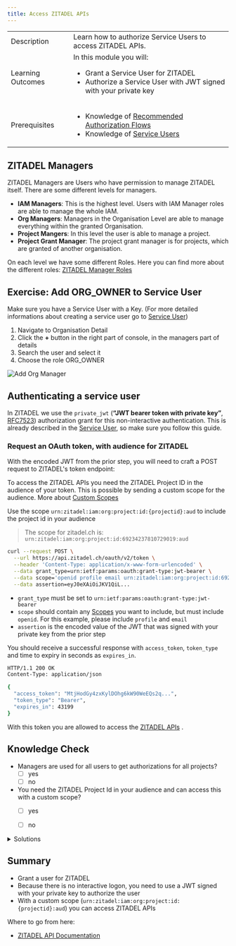 ```yaml
---
title: Access ZITADEL APIs
---
```


<table class="table-wrapper">
    <tr>
        <td>Description</td>
        <td>Learn how to authorize Service Users to access ZITADEL APIs.</td>
    </tr>
    <tr>
        <td>Learning Outcomes</td>
        <td>
            In this module you will:
            <ul>
                <li>Grant a Service User for ZITADEL</li>
                <li>Authorize a Service User with JWT signed with your private key</li>
            </ul>
        </td>
    </tr>
     <tr>
        <td>Prerequisites</td>
        <td>
            <ul>
                <li>Knowledge of <a href="/docs/guides/usage/oauth-recommended-flows">Recommended Authorization Flows</a></li>
                <li>Knowledge of <a href="/docs/guides/usage/serviceusers">Service Users</a></li>
            </ul>
        </td>
    </tr>
</table>

## ZITADEL Managers

ZITADEL Managers are Users who have permission to manage ZITADEL itself. There are some different levels for managers. 

- **IAM Managers**: This is the highest level. Users with IAM Manager roles are able to manage the whole IAM. 
- **Org Managers**: Managers in the Organisation Level are able to manage everything within the granted Organisation.
- **Project Mangers**: In this level the user is able to manage a project.
- **Project Grant Manager**: The project grant manager is for projects, which are granted of another organisation.

On each level we have some different Roles. Here you can find more about the different roles: [ZITADEL Manager Roles](../../manuals/admin-managers)


## Exercise: Add ORG_OWNER to Service User

Make sure you have a Service User with a Key. (For more detailed informations about creating a service user go to [Service User](serviceusers))

1. Navigate to Organisation Detail
2. Click the **+** button in the right part of console, in the managers part of details
3. Search the user and select it
4. Choose the role ORG_OWNER

![Add Org Manager](/img/console_org_manager_add.gif)

## Authenticating a service user

In ZITADEL we use the `private_jwt` (**“JWT bearer token with private key”**, [RFC7523](https://tools.ietf.org/html/rfc7523)) authorization grant for this non-interactive authentication.
This is already described in the [Service User](serviceusers), so make sure you follow this guide.

### Request an OAuth token, with audience for ZITADEL

With the encoded JWT from the prior step, you will need to craft a POST request to ZITADEL's token endpoint:

To access the ZITADEL APIs you need the ZITADEL Project ID in the audience of your token.
This is possible by sending a custom scope for the audience. More about [Custom Scopes](../../apis/openidoauth/scopes)

Use the scope `urn:zitadel:iam:org:project:id:{projectid}:aud` to include the project id in your audience

> The scope for zitadel.ch is: `urn:zitadel:iam:org:project:id:69234237810729019:aud`

```bash
curl --request POST \
  --url https://api.zitadel.ch/oauth/v2/token \
  --header 'Content-Type: application/x-www-form-urlencoded' \
  --data grant_type=urn:ietf:params:oauth:grant-type:jwt-bearer \
  --data scope='openid profile email urn:zitadel:iam:org:project:id:69234237810729019:aud' \
  --data assertion=eyJ0eXAiOiJKV1QiL...
```

* `grant_type` must be set to `urn:ietf:params:oauth:grant-type:jwt-bearer`
* `scope` should contain any [Scopes](../../apis/openidoauth/scopes) you want to include, but must include `openid`. For this example, please include `profile` and `email`
* `assertion` is the encoded value of the JWT that was signed with your private key from the prior step

You should receive a successful response with `access_token`,  `token_type` and time to expiry in seconds as `expires_in`.

```bash
HTTP/1.1 200 OK
Content-Type: application/json

{
  "access_token": "MtjHodGy4zxKylDOhg6kW90WeEQs2q...",
  "token_type": "Bearer",
  "expires_in": 43199
}
```

With this token you are allowed to access the [ZITADEL APIs](../../apis/introduction) .
## Knowledge Check


* Managers are used for all users to get authorizations for all projects?
    - [ ] yes
    - [ ] no
* You need the ZITADEL Project Id in your audience and can access this with a custom scope?
    - [ ] yes
    - [ ] no


<details>
    <summary>
        Solutions
    </summary>


* Managers are used for all users to get authorizations for all projects?
    - [ ] yes
    - [x] no (Managers are only used to grant users for ZITADEL)
* You need the ZITADEL Project Id in your audience and can access this with a custom scope?
    - [x] yes
    - [ ] no

</details>

## Summary

* Grant a user for ZITADEL
* Because there is no interactive logon, you need to use a JWT signed with your private key to authorize the user
* With a custom scope (`urn:zitadel:iam:org:project:id:{projectid}:aud`) you can access ZITADEL APIs


Where to go from here:

* [ZITADEL API Documentation](../../apis/introduction)
